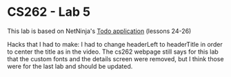 # CS262 - Lab 5

This lab is based on NetNinja's 
[Todo application](https://www.youtube.com/playlist?list=PL4cUxeGkcC9ixPU-QkScoRBVxtPPzVjrQ) 
(lessons 24-26)

Hacks that I had to make:
I had to change headerLeft to headerTitle in order to center the title as in the video. The cs262 webpage still says for this lab that the custom fonts and the details screen were removed, but I think those were for the last lab and should be updated.
